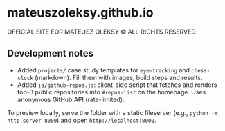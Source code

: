 # mateuszoleksy.github.io
OFFICIAL SITE FOR MATEUSZ OLEKSY
© ALL RIGHTS RESERVED

## Development notes

- Added `projects/` case study templates for `eye-tracking` and `chess-clock` (markdown). Fill them with images, build steps and results.
- Added `js/github-repos.js`: client-side script that fetches and renders top-3 public repositories into `#repos-list` on the homepage. Uses anonymous GitHub API (rate-limited).

To preview locally, serve the folder with a static fileserver (e.g., `python -m http.server 8000`) and open `http://localhost:8000`.
